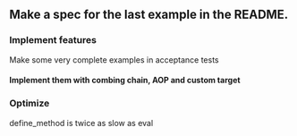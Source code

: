 ## Make a spec for the last example in the README.


### Implement features

Make some very complete examples in acceptance tests

#### Implement them with combing chain, AOP and custom target



### Optimize

define_method is twice as slow as eval
